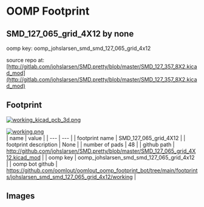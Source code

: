 # OOMP Footprint  
## SMD_127_065_grid_4X12  by none  
  
oomp key: oomp_johslarsen_smd_smd_127_065_grid_4x12  
  
source repo at: [http://gitlab.com/johslarsen/SMD.pretty/blob/master/SMD_127_357_8X2.kicad_mod](http://gitlab.com/johslarsen/SMD.pretty/blob/master/SMD_127_357_8X2.kicad_mod)  
## Footprint  
  
[![working_kicad_pcb_3d.png](working_kicad_pcb_3d_600.png)](working_kicad_pcb_3d.png)  
  
[![working.png](working_600.png)](working.png)  
| name | value | 
| --- | --- | 
| footprint name | SMD_127_065_grid_4X12 | 
| footprint description | None | 
| number of pads | 48 | 
| github path | http://github.com/johslarsen/SMD.pretty/blob/master/SMD_127_065_grid_4X12.kicad_mod | 
| oomp key | oomp_johslarsen_smd_smd_127_065_grid_4x12 | 
| oomp bot github | https://github.com/oomlout/oomlout_oomp_footprint_bot/tree/main/footprints/johslarsen_smd_smd_127_065_grid_4x12/working | 
## Images  
